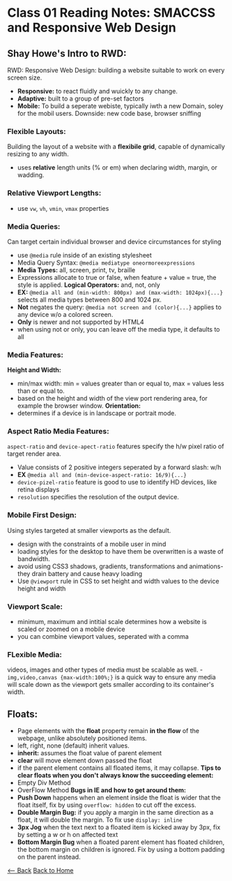 # Class 01 Reading Notes: SMACCSS and Responsive Web Design

## Shay Howe's Intro to RWD:

RWD: Responsive Web Design: building a website suitable to work on every screen size.
- **Responsive:** to react fluidly and wuickly to any change.
- **Adaptive:** built to a group of pre-set factors
- **Mobile:** To build a seperate webiste, typically iwth a new Domain, soley for the mobil users. Downside: new code base, browser sniffing

### Flexible Layouts:
Building the layout of a website with a **flexibile grid**, capable of dynamically resizing to any width.
- uses **relative** length units (% or em) when declaring width, margin, or wadding.

### Relative Viewport Lengths:
- use `vw`, `vh`, `vmin`, `vmax` properties

### Media Queries:
Can target certain individual browser and device circumstances for styling
- use `@media` rule inside of an existing stylesheet
- Media Query Syntax: `@media mediatype oneormoreexpressions`
- **Media Types:** all, screen, print, tv, braille
- Expressions allocate to true or false, when feature + value = true, the style is applied.
**Logical Operators:** and, not, only
- **EX:** `@media all and (min-width: 800px) and (max-width: 1024px){...}` selects all media types between 800 and 1024 px.
- **Not** negates the query: `@media not screen and (color){...}` applies to any device w/o a colored screen.
- **Only** is newer and not supported by HTML4
- when using not or only, you can leave off the media type, it defaults to all

### Media Features:
**Height and Width:**
- min/max width: min = values greater than or equal to, max = values less than or equal to.
- based on the height and width of the view port rendering area, for example the browser window.
**Orientation:**
- determines if a device is in landscape or portrait mode.
### Aspect Ratio Media Features:
`aspect-ratio` and `device-apect-ratio` features specify the h/w pixel ratio of target render area.
- Value consists of 2 positive integers seperated by a forward slash: w/h
- **EX** `@media all and (min-device-aspect-ratio: 16/9){...}`
- `device-pizel-ratio` feature is good to use to identify HD devices, like retina displays
- `resolution` specifies the resolution of the output device.

### Mobile First Design:
Using styles targeted at smaller viewports as the default.
- design with the constraints of a mobile user in mind
- loading styles for the desktop to have them be overwritten is a waste of bandwidth.
- avoid using CSS3 shadows, gradients, transformations and animations- they drain battery and cause heavy loading
- Use `@viewport` rule in CSS to set height and width values to the device height and width

### Viewport Scale:
- minimum, maximum and intitial scale determines how a website is scaled or zoomed on a mobile device
- you can combine viewport values, seperated with a comma
### FLexible Media: 
videos, images and other types of media must be scalable as well.
-`img,video,canvas {max-width:100%;}` is a quick way to ensure any media will scale down as the viewport gets smaller according to its container's width.

## Floats:
- Page elements with the **float** property remain **in the flow** of the webpage, unlike absolutely positioned items.
- left, right, none (default) inherit values.
- **inherit:** assumes the float value of parent element
- **clear** will move element down passed the float
- if the parent element contains all floated items, it may collapse.
**Tips to clear floats when you don't always know the succeeding element:**
- Empty Div Method
- OverFlow Method
**Bugs in IE and how to get around them:**
- **Push Down** happens when an element inside the float is wider that the float itself, fix by using `overflow: hidden` to cut off the excess.
- **Double Margin Bug:** if you apply a margin in the same direction as a float, it will double the margin. To fix use `display: inline`
- **3px Jog** when the text next to a floated item is kicked away by 3px, fix by setting a w or h on affected text
- **Bottom Margin Bug** when a floated parent element has floated children, the bottom margin on children is ignored. Fix by using a bottom padding on the parent instead.

[<-- Back](301readingnotes.md) [Back to Home](README.md)